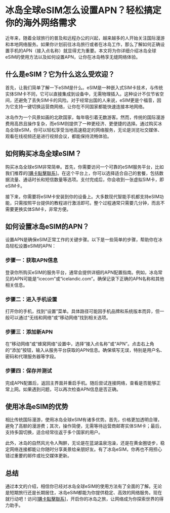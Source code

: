 # 冰岛全球eSIM怎么设置APN？轻松搞定你的海外网络需求

近年来，随着全球旅行的普及和远程办公的兴起，越来越多的人开始关注国际漫游和本地网络服务。如果你计划前往冰岛旅行或者在冰岛工作，那么了解如何正确设置手机的APN（接入点名称）就显得尤为重要。本文将为你详细介绍冰岛全球eSIM的使用方法以及如何设置APN，让你在冰岛畅享无缝网络体验。

## 什么是eSIM？它为什么这么受欢迎？

首先，让我们简单了解一下eSIM是什么。eSIM是一种嵌入式SIM卡技术，与传统实体SIM卡不同，它可以直接集成到设备中，无需物理插入。这种设计不仅节省空间，还避免了丢失SIM卡的风险。对于经常出国的人来说，eSIM更是个福音，因为它支持一键切换运营商网络，让你在不同国家都能快速连接本地网络。

冰岛作为一个风景如画的北欧国家，每年吸引着无数游客。然而，传统的国际漫游费用高昂且操作复杂，而eSIM则提供了一种更经济、更便捷的选择。通过购买冰岛全球eSIM，你可以轻松享受当地高速稳定的网络服务，无论是浏览社交媒体、观看在线视频还是进行视频会议，都能保持流畅体验。

## 如何购买冰岛全球eSIM？

购买冰岛全球eSIM非常简单。首先，你需要访问一个可靠的eSIM服务平台，比如我们推荐的[[購卡點擊聯系](https://t.me/s/esim1088)]。在这个平台上，你可以选择适合自己的套餐，包括数据流量、通话时长和短信数量等选项。支付完成后，你会收到一张虚拟SIM卡，即eSIM卡。

接下来，你需要将eSIM卡安装到你的设备上。大多数现代智能手机都支持eSIM功能，只需按照平台提供的教程进行激活即可。整个过程通常只需要几分钟，而且不需要更换实体SIM卡，非常方便。

## 如何设置冰岛eSIM的APN？

设置APN是确保eSIM正常工作的关键步骤。以下是一些简单的步骤，帮助你在冰岛轻松设置eSIM的APN：

### 步骤一：获取APN信息
登录你所购买eSIM的服务平台，通常会提供详细的APN配置指南。例如，冰岛常见的APN可能是“icecom”或“icelandic.com”。确保记录下正确的APN名称和其他相关信息。

### 步骤二：进入手机设置
打开你的手机，找到“设置”菜单。具体路径可能因手机品牌和系统版本而异，但一般可以通过“无线和网络”或“移动网络”找到相关选项。

### 步骤三：添加新APN
在“移动网络”或“蜂窝网络”设置中，选择“接入点名称”或“APN”。点击右上角的“添加”按钮，输入从服务平台获取的APN信息。确保填写无误，特别是用户名、密码和代理服务器等字段。

### 步骤四：保存并测试
完成APN配置后，返回主界面并重启手机。随后尝试连接网络，查看是否能够正常上网。如果遇到问题，可以再次检查APN信息是否正确。

## 使用冰岛eSIM的优势

相比传统国际漫游，使用冰岛全球eSIM有诸多优势。首先，价格更加透明合理，避免了高额的漫游费；其次，操作简便，无需等待运营商邮寄实体SIM卡；最后，支持多国切换，适合经常往返于多个国家的用户。

此外，冰岛的自然风光令人陶醉，无论是在蓝湖温泉泡澡，还是在黄金圈徒步，稳定网络连接都能让你随时分享美景给亲朋好友。有了冰岛eSIM，你再也不用担心错过重要的邮件或社交媒体更新。

## 总结

通过本文的介绍，相信你已经对冰岛全球eSIM的使用方法有了全面的了解。无论是短期旅行还是长期居住，冰岛eSIM都能为你提供稳定、高效的网络服务。现在就行动吧！访问[[購卡點擊聯系](https://t.me/s/esim1088)]，开启你的冰岛之旅，让网络成为你探索世界的得力助手。